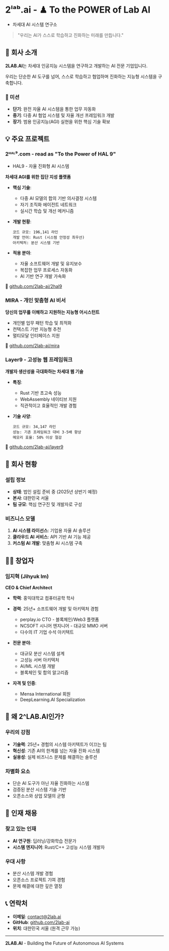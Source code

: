 # 2ˡᵃᵇ.ai - ♟ To the POWER of Lab AI
 - 차세대 AI 시스템 연구소

> "우리는 AI가 스스로 학습하고 진화하는 미래를 만듭니다."

## 🏢 회사 소개

**2LAB.AI**는 차세대 인공지능 시스템을 연구하고 개발하는 AI 전문 기업입니다.

우리는 단순한 AI 도구를 넘어, 스스로 학습하고 협업하며 진화하는 지능형 시스템을 구축합니다.

### 📍 미션
- **단기**: 완전 자율 AI 시스템을 통한 업무 자동화
- **중기**: 다중 AI 협업 시스템 및 자율 개선 프레임워크 개발
- **장기**: 범용 인공지능(AGI) 실현을 위한 핵심 기술 확보

## 💡 주요 프로젝트

### 2ᴴᴬᴸ⁹.com - read as "To the Power of HAL 9"
- HAL9 - 자율 진화형 AI 시스템

**차세대 AGI를 위한 집단 지성 플랫폼**

- **핵심 기술**: 
  - 다중 AI 모델의 합의 기반 의사결정 시스템
  - 자기 조직화 에이전트 네트워크
  - 실시간 학습 및 개선 메커니즘
  
- **개발 현황**:
  ```
  코드 규모: 196,141 라인
  개발 언어: Rust (시스템 안정성 최우선)
  아키텍처: 분산 시스템 기반
  ```

- **적용 분야**:
  - 자율 소프트웨어 개발 및 유지보수
  - 복잡한 업무 프로세스 자동화
  - AI 기반 연구 개발 가속화

📍 [github.com/2lab-ai/2hal9](https://github.com/2lab-ai/2hal9)

### MIRA - 개인 맞춤형 AI 비서
**당신의 업무를 이해하고 지원하는 지능형 어시스턴트**

- 개인별 업무 패턴 학습 및 최적화
- 컨텍스트 기반 지능형 추천
- 멀티모달 인터페이스 지원

📍 [github.com/2lab-ai/mira](https://github.com/2lab-ai/mira)


### Layer9 - 고성능 웹 프레임워크
**개발자 생산성을 극대화하는 차세대 웹 기술**

- **특징**: 
  - Rust 기반 초고속 성능
  - WebAssembly 네이티브 지원
  - 직관적이고 효율적인 개발 경험

- **기술 사양**:
  ```
  코드 규모: 34,147 라인
  성능: 기존 프레임워크 대비 3-5배 향상
  메모리 효율: 50% 이상 절감
  ```

📍 [github.com/2lab-ai/layer9](https://github.com/2lab-ai/layer9)


## 🚀 회사 현황

### 설립 정보
- **상태**: 법인 설립 준비 중 (2025년 상반기 예정)
- **본사**: 대한민국 서울
- **팀 규모**: 핵심 연구진 및 개발자로 구성

### 비즈니스 모델
1. **AI 시스템 라이선스**: 기업용 자율 AI 솔루션
2. **클라우드 AI 서비스**: API 기반 AI 기능 제공
3. **커스텀 AI 개발**: 맞춤형 AI 시스템 구축

## 👨‍💼 창업자

### 임지혁 (Jihyuk Im)
**CEO & Chief Architect**

- **학력**: 홍익대학교 컴퓨터공학 학사
- **경력**: 25년+ 소프트웨어 개발 및 아키텍처 경험
  - perplay.io CTO - 블록체인/Web3 플랫폼
  - NCSOFT 시니어 엔지니어 - 대규모 MMO 서버
  - 다수의 IT 기업 수석 아키텍트

- **전문 분야**: 
  - 대규모 분산 시스템 설계
  - 고성능 서버 아키텍처
  - AI/ML 시스템 개발
  - 블록체인 및 합의 알고리즘

- **자격 및 인증**:
  - Mensa International 회원
  - DeepLearning.AI Specialization

## 🎯 왜 2^LAB.AI인가?

### 우리의 강점
- **기술력**: 25년+ 경험의 시스템 아키텍트가 이끄는 팀
- **혁신성**: 기존 AI의 한계를 넘는 자율 진화 시스템
- **실용성**: 실제 비즈니스 문제를 해결하는 솔루션

### 차별화 요소
- 단순 AI 도구가 아닌 자율 진화하는 시스템
- 검증된 분산 시스템 기술 기반
- 오픈소스와 상업 모델의 균형

## 🤝 인재 채용

### 찾고 있는 인재
- **AI 연구원**: 딥러닝/강화학습 전문가
- **시스템 엔지니어**: Rust/C++ 고성능 시스템 개발자

### 우대 사항
- 분산 시스템 개발 경험
- 오픈소스 프로젝트 기여 경험
- 문제 해결에 대한 깊은 열정

## 📞 연락처

- **이메일**: contact@2lab.ai
- **GitHub**: [github.com/2lab-ai](https://github.com/2lab-ai)
- **위치**: 대한민국 서울 (원격 근무 가능)

---

**2LAB.AI** - Building the Future of Autonomous AI Systems
